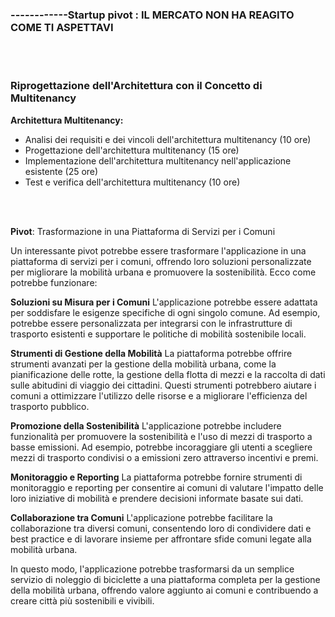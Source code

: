 ### ------------Startup pivot : IL MERCATO NON HA REAGITO COME TI ASPETTAVI
<br>
<br>

### Riprogettazione dell'Architettura con il Concetto di Multitenancy

**Architettura Multitenancy:**
- Analisi dei requisiti e dei vincoli dell'architettura multitenancy (10 ore)
- Progettazione dell'architettura multitenancy (15 ore)
- Implementazione dell'architettura multitenancy nell'applicazione esistente (25 ore)
- Test e verifica dell'architettura multitenancy (10 ore)
<br>
<br>

**Pivot**: Trasformazione in una Piattaforma di Servizi per i Comuni

Un interessante pivot potrebbe essere trasformare l'applicazione in una piattaforma di servizi per i comuni, offrendo loro soluzioni personalizzate per migliorare la mobilità urbana e promuovere la sostenibilità. Ecco come potrebbe funzionare:

**Soluzioni su Misura per i Comuni**
L'applicazione potrebbe essere adattata per soddisfare le esigenze specifiche di ogni singolo comune. Ad esempio, potrebbe essere personalizzata per integrarsi con le infrastrutture di trasporto esistenti e supportare le politiche di mobilità sostenibile locali.

**Strumenti di Gestione della Mobilità**
La piattaforma potrebbe offrire strumenti avanzati per la gestione della mobilità urbana, come la pianificazione delle rotte, la gestione della flotta di mezzi e la raccolta di dati sulle abitudini di viaggio dei cittadini. Questi strumenti potrebbero aiutare i comuni a ottimizzare l'utilizzo delle risorse e a migliorare l'efficienza del trasporto pubblico.

**Promozione della Sostenibilità**
L'applicazione potrebbe includere funzionalità per promuovere la sostenibilità e l'uso di mezzi di trasporto a basse emissioni. Ad esempio, potrebbe incoraggiare gli utenti a scegliere mezzi di trasporto condivisi o a emissioni zero attraverso incentivi e premi.

**Monitoraggio e Reporting**
La piattaforma potrebbe fornire strumenti di monitoraggio e reporting per consentire ai comuni di valutare l'impatto delle loro iniziative di mobilità e prendere decisioni informate basate sui dati.

**Collaborazione tra Comuni**
L'applicazione potrebbe facilitare la collaborazione tra diversi comuni, consentendo loro di condividere dati e best practice e di lavorare insieme per affrontare sfide comuni legate alla mobilità urbana.

In questo modo, l'applicazione potrebbe trasformarsi da un semplice servizio di noleggio di biciclette a una piattaforma completa per la gestione della mobilità urbana, offrendo valore aggiunto ai comuni e contribuendo a creare città più sostenibili e vivibili.
